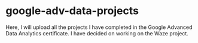 # google-adv-data-projects
Here, I will upload all the projects I have completed in the Google Advanced Data Analytics certificate.
I have decided on working on the Waze project.

